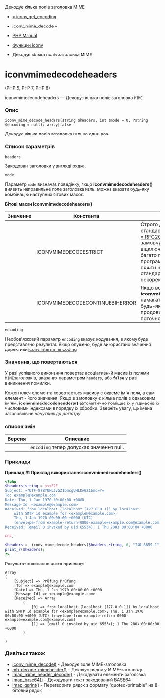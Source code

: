 Декодує кілька полів заголовка MIME

-   [« iconv\_get\_encoding](function.iconv-get-encoding.html)
    
-   [iconv\_mime\_decode »](function.iconv-mime-decode.html)
    
-   [PHP Manual](index.html)
    
-   [Функции iconv](ref.iconv.html)
    
-   Декодує кілька полів заголовка MIME
    

# iconvmimedecodeheaders

(PHP 5, PHP 7, PHP 8)

iconvmimedecodeheaders — Декодує кілька полів заголовка `MIME`

### Опис

```methodsynopsis
iconv_mime_decode_headers(string $headers, int $mode = 0, ?string $encoding = null): array|false
```

Декодує кілька полів заголовка `MIME` за один раз.

### Список параметрів

`headers`

Закодовані заголовки у вигляді рядка.

`mode`

Параметр `mode` визначає поведінку, якщо **iconvmimedecodeheaders()** виявить неправильне поле заголовка `MIME`. Можна вказати будь-яку комбінацію наступних бітових масок.

**Бітові маски **iconvmimedecodeheaders()****

| Значение | Константа                       | Описание                                                                                                                                                                                                                                                      |
|----------|---------------------------------|---------------------------------------------------------------------------------------------------------------------------------------------------------------------------------------------------------------------------------------------------------------|
|          | ICONVMIMEDECODESTRICT           | Строго дотримуватися стандартів, визначених у [» RFC2047](http://www.faqs.org/rfcs/rfc2047). За замовчуванням ця опція відключена, оскільки багато пропрієтарних програм електронної пошти не дотримуються стандартів і створюють некоректні заголовки `MIME` |
|          | ICONVMIMEDECODECONTINUEВІНERROR | Якщо встановлено, **iconvmimedecodeheaders()** намагатиметься ігнорувати будь-які помилки і продовжувати обробку поточного заголовка.                                                                                                                         |

`encoding`

Необов'язковий параметр `encoding` вказує кодування, в якому буде представлено результат. Якщо опущено, буде використано значення директиви [iconv.internal\_encoding](iconv.configuration.html)

### Значення, що повертаються

У разі успішного виконання повертає асоціативний масив із полями `MIME`заголовків, вказаних параметром `headers`, або **`false`** у разі виникнення помилки.

Кожен ключ елемента повертається масиву є окреме ім'я поля, а сам елемент - його значення. Якщо в заголовку є кілька полів з однаковим ім'ям, **iconvmimedecodeheaders()** автоматично поміщає їх у підмасив із числовими індексами в порядку їх обробки. Зверніть увагу, що імена заголовків не *нечутливі до регістру*

### список змін

| Версия | Описание                                 |
|--------|------------------------------------------|
|        | `encoding` тепер допускає значення null. |

### Приклади

**Приклад #1 Приклад використання **iconvmimedecodeheaders()****

```php
<?php
$headers_string = <<<EOF
Subject: =?UTF-8?B?UHLDvGZ1bmcgUHLDvGZ1bmc=?=
To: example@example.com
Date: Thu, 1 Jan 1970 00:00:00 +0000
Message-Id: <example@example.com>
Received: from localhost (localhost [127.0.0.1]) by localhost
    with SMTP id example for <example@example.com>;
    Thu, 1 Jan 1970 00:00:00 +0000 (UTC)
    (envelope-from example-return-0000-example=example.com@example.com)
Received: (qmail 0 invoked by uid 65534); 1 Thu 2003 00:00:00 +0000

EOF;

$headers =  iconv_mime_decode_headers($headers_string, 0, "ISO-8859-1");
print_r($headers);
?>
```

Результат виконання цього прикладу:

```
Array
(
    [Subject] => Prüfung Prüfung
    [To] => example@example.com
    [Date] => Thu, 1 Jan 1970 00:00:00 +0000
    [Message-Id] => <example@example.com>
    [Received] => Array
        (
            [0] => from localhost (localhost [127.0.0.1]) by localhost with SMTP id example for <example@example.com>; Thu, 1 Jan 1970 00:00:00 +0000 (UTC) (envelope-from example-return-0000-example=example.com@example.com)
            [1] => (qmail 0 invoked by uid 65534); 1 Thu 2003 00:00:00 +0000
        )

)
```

### Дивіться також

-   [iconv\_mime\_decode()](function.iconv-mime-decode.html) - Декодує поле MIME-заголовка
-   [mb\_decode\_mimeheader()](function.mb-decode-mimeheader.html) - Декодує рядок у MIME-заголовку
-   [imap\_mime\_header\_decode()](function.imap-mime-header-decode.html) - Декодувати елементи заголовка
-   [imap\_base64()](function.imap-base64.html) - Декодувати текст закодований BASE64
-   [imap\_qprint()](function.imap-qprint.html) - Перетворити рядок з формату "quoted-printable" на 8-бітовий рядок